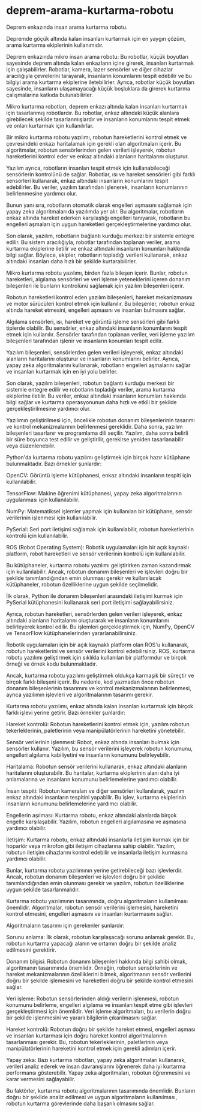 # deprem-arama-kurtarma-robotu
Deprem enkazında insan arama kurtarma robotu. 

Depremde göçük altında kalan insanları kurtarmak için en yaygın çözüm, arama kurtarma ekiplerinin kullanımıdır. 

Deprem enkazında mikro insan arama robotu:
Bu robotlar, küçük boyutları sayesinde deprem altında kalan enkazların içine girerek, insanları kurtarmak için çalışabilirler. Robotlar, kamera, lazer sensörler ve diğer cihazlar aracılığıyla çevrelerini tarayarak, insanların konumlarını tespit edebilir ve bu bilgiyi arama kurtarma ekiplerine iletebilirler. Ayrıca, robotlar küçük boyutları sayesinde, insanların ulaşamayacağı küçük boşluklara da girerek kurtarma çalışmalarına katkıda bulunabilirler.

Mikro kurtarma robotları, deprem enkazı altında kalan insanları kurtarmak için tasarlanmış robotlardır. Bu robotlar, enkaz altındaki küçük alanlara girebilecek şekilde tasarlanmışlardır ve insanların konumlarını tespit etmek ve onları kurtarmak için kullanılırlar.

Bir mikro kurtarma robotu yazılımı, robotun hareketlerini kontrol etmek ve çevresindeki enkazı haritalamak için gerekli olan algoritmaları içerir. Bu algoritmalar, robotun sensörlerinden gelen verileri işleyerek, robotun hareketlerini kontrol eder ve enkaz altındaki alanların haritalarını oluşturur.

Yazılım ayrıca, robotların insanları tespit etmek için kullanabileceği sensörlerin kontrolünü de sağlar. Robotlar, ısı ve hareket sensörleri gibi farklı sensörleri kullanarak, enkaz altındaki insanların konumlarını tespit edebilirler. Bu veriler, yazılım tarafından işlenerek, insanların konumlarının belirlenmesine yardımcı olur.

Bunun yanı sıra, robotların otomatik olarak engelleri aşmasını sağlamak için yapay zeka algoritmaları da yazılımda yer alır. Bu algoritmalar, robotların enkaz altında hareket ederken karşılaştığı engelleri tanıyarak, robotların bu engelleri aşmaları için uygun hareketleri gerçekleştirmelerine yardımcı olur.

Son olarak, yazılım, robotların bağlantı kurduğu merkezi bir sistemle entegre edilir. Bu sistem aracılığıyla, robotlar tarafından toplanan veriler, arama kurtarma ekiplerine iletilir ve enkaz altındaki insanların konumları hakkında bilgi sağlar. Böylece, ekipler, robotların topladığı verileri kullanarak, enkaz altındaki insanları daha hızlı bir şekilde kurtarabilirler.

Mikro kurtarma robotu yazılımı, birden fazla bileşen içerir. Bunlar, robotun hareketleri, algılama sensörleri ve veri işleme yeteneklerini içeren donanım bileşenleri ile bunların kontrolünü sağlamak için yazılım bileşenleri içerir.

Robotun hareketleri kontrol eden yazılım bileşenleri, hareket mekanizmasını ve motor sürücüleri kontrol etmek için kullanılır. Bu bileşenler, robotun enkaz altında hareket etmesini, engelleri aşmasını ve insanları bulmasını sağlar.

Algılama sensörleri, ısı, hareket ve görüntü işleme sensörleri gibi farklı tiplerde olabilir. Bu sensörler, enkaz altındaki insanların konumlarını tespit etmek için kullanılır. Sensörler tarafından toplanan veriler, veri işleme yazılım bileşenleri tarafından işlenir ve insanların konumları tespit edilir.

Yazılım bileşenleri, sensörlerden gelen verileri işleyerek, enkaz altındaki alanların haritalarını oluşturur ve insanların konumlarını belirler. Ayrıca, yapay zeka algoritmalarını kullanarak, robotların engelleri aşmalarını sağlar ve insanları kurtarmak için en iyi yolu belirler.

Son olarak, yazılım bileşenleri, robotun bağlantı kurduğu merkezi bir sistemle entegre edilir ve robotların topladığı veriler, arama kurtarma ekiplerine iletilir. Bu veriler, enkaz altındaki insanların konumları hakkında bilgi sağlar ve kurtarma operasyonunun daha hızlı ve etkili bir şekilde gerçekleştirilmesine yardımcı olur.

Yazılımın geliştirilmesi için, öncelikle robotun donanım bileşenlerinin tasarımı ve kontrol mekanizmalarının belirlenmesi gereklidir. Daha sonra, yazılım bileşenleri tasarlanır ve programlama dili seçilir. Yazılım, daha sonra belirli bir süre boyunca test edilir ve geliştirilir, gerekirse yeniden tasarlanabilir veya düzenlenebilir.

Python'da kurtarma robotu yazılımı geliştirmek için birçok hazır kütüphane bulunmaktadır. Bazı örnekler şunlardır:

OpenCV: Görüntü işleme kütüphanesi, enkaz altındaki insanların tespiti için kullanılabilir.

TensorFlow: Makine öğrenimi kütüphanesi, yapay zeka algoritmalarının uygulanması için kullanılabilir.

NumPy: Matematiksel işlemler yapmak için kullanılan bir kütüphane, sensör verilerinin işlenmesi için kullanılabilir.

PySerial: Seri port iletişimi sağlamak için kullanılabilir, robotun hareketlerinin kontrolü için kullanılabilir.

ROS (Robot Operating System): Robotik uygulamaları için bir açık kaynaklı platform, robot hareketleri ve sensör verilerinin kontrolü için kullanılabilir.

Bu kütüphaneler, kurtarma robotu yazılımı geliştirirken zaman kazandırmak için kullanılabilir. Ancak, robotun donanım bileşenleri ve işlevleri doğru bir şekilde tanımlandığından emin olunması gerekir ve kullanılacak kütüphaneler, robotun özelliklerine uygun şekilde seçilmelidir.

İlk olarak, Python ile donanım bileşenleri arasındaki iletişimi kurmak için PySerial kütüphanesini kullanarak seri port iletişimi sağlayabilirsiniz.

Ayrıca, robotun hareketleri, sensörlerden gelen verileri işleyerek, enkaz altındaki alanların haritalarını oluşturarak ve insanların konumlarını belirleyerek kontrol edilir. Bu işlemleri gerçekleştirmek için, NumPy, OpenCV ve TensorFlow kütüphanelerinden yararlanabilirsiniz.

Robotik uygulamaları için bir açık kaynaklı platform olan ROS'u kullanarak, robotun hareketlerini ve sensör verilerini kontrol edebilirsiniz. ROS, kurtarma robotu yazılımı geliştirmek için sıklıkla kullanılan bir platformdur ve birçok örneği ve örnek kodu bulunmaktadır.

Ancak, kurtarma robotu yazılımı geliştirmek oldukça karmaşık bir süreçtir ve birçok farklı bileşeni içerir. Bu nedenle, kod yazmadan önce robotun donanım bileşenlerinin tasarımını ve kontrol mekanizmalarının belirlenmesi, ayrıca yazılımın işlevleri ve algoritmalarının tasarımı gerekir.

Kurtarma robotu yazılımı, enkaz altında kalan insanları kurtarmak için birçok farklı işlevi yerine getirir. Bazı örnekler şunlardır:

Hareket kontrolü: Robotun hareketlerini kontrol etmek için, yazılım robotun tekerleklerinin, paletlerinin veya manipülatörlerinin hareketini yönetebilir.

Sensör verilerinin işlenmesi: Robot, enkaz altında insanları bulmak için sensörler kullanır. Yazılım, bu sensör verilerini işleyerek robotun konumunu, engelleri algılama kabiliyetini ve insanların konumunu belirleyebilir.

Haritalama: Robotun sensör verilerini kullanarak, enkaz altındaki alanların haritalarını oluşturabilir. Bu haritalar, kurtarma ekiplerinin alanı daha iyi anlamalarına ve insanların konumunu belirlemelerine yardımcı olabilir.

İnsan tespiti: Robotun kameraları ve diğer sensörleri kullanılarak, yazılım enkaz altındaki insanların tespitini yapabilir. Bu işlev, kurtarma ekiplerinin insanların konumunu belirlemelerine yardımcı olabilir.

Engellerin aşılması: Kurtarma robotu, enkaz altındaki alanlarda birçok engelle karşılaşabilir. Yazılım, robotun engelleri algılamasına ve aşmasına yardımcı olabilir.

İletişim: Kurtarma robotu, enkaz altındaki insanlarla iletişim kurmak için bir hoparlör veya mikrofon gibi iletişim cihazlarına sahip olabilir. Yazılım, robotun iletişim cihazlarını kontrol edebilir ve insanlarla iletişim kurmasına yardımcı olabilir.

Bunlar, kurtarma robotu yazılımının yerine getirebileceği bazı işlevlerdir. Ancak, robotun donanım bileşenleri ve işlevleri doğru bir şekilde tanımlandığından emin olunması gerekir ve yazılım, robotun özelliklerine uygun şekilde tasarlanmalıdır.

Kurtarma robotu yazılımının tasarımında, doğru algoritmaların kullanılması önemlidir. Algoritmalar, robotun sensör verilerini işlemesini, hareketini kontrol etmesini, engelleri aşmasını ve insanları kurtarmasını sağlar.

Algoritmaların tasarımı için gerekenler şunlardır:

Sorunu anlama: İlk olarak, robotun karşılaşacağı sorunu anlamak gerekir. Bu, robotun kurtarma yapacağı alanın ve ortamın doğru bir şekilde analiz edilmesini gerektirir.

Donanım bilgisi: Robotun donanım bileşenleri hakkında bilgi sahibi olmak, algoritmanın tasarımında önemlidir. Örneğin, robotun sensörlerinin ve hareket mekanizmalarının özelliklerini bilmek, algoritmanın sensör verilerini doğru bir şekilde işlemesini ve hareketleri doğru bir şekilde kontrol etmesini sağlar.

Veri işleme: Robotun sensörlerinden aldığı verilerin işlenmesi, robotun konumunu belirleme, engelleri algılama ve insanları tespit etme gibi işlevleri gerçekleştirmesi için önemlidir. Veri işleme algoritmaları, bu verilerin doğru bir şekilde işlenmesini ve yararlı bilgilerin çıkarılmasını sağlar.

Hareket kontrolü: Robotun doğru bir şekilde hareket etmesi, engelleri aşması ve insanları kurtarması için doğru hareket kontrol algoritmalarının tasarlanması gerekir. Bu, robotun tekerleklerinin, paletlerinin veya manipülatörlerinin hareketini kontrol etmek için gerekli adımları içerir.

Yapay zeka: Bazı kurtarma robotları, yapay zeka algoritmaları kullanarak, verileri analiz ederek ve insan davranışlarını öğrenerek daha iyi kurtarma performansı gösterebilir. Yapay zeka algoritmaları, robotun öğrenmesini ve karar vermesini sağlayabilir.

Bu faktörler, kurtarma robotu algoritmalarının tasarımında önemlidir. Bunların doğru bir şekilde analiz edilmesi ve uygun algoritmaların kullanılması, robotun kurtarma görevlerinde daha başarılı olmasını sağlar.
